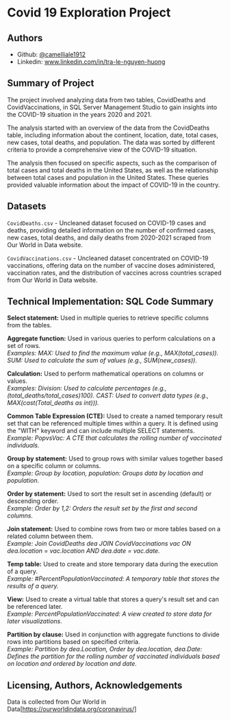 
# Covid 19 Exploration Project




## Authors

- Github: [@camelliale1912](https://www.github.com/camelliale1912)
- Linkedin: www.linkedin.com/in/tra-le-nguyen-huong




## Summary of Project
The project involved analyzing data from two tables, CovidDeaths and CovidVaccinations, in SQL Server Management Studio to gain insights into the COVID-19 situation in the years 2020 and 2021.

The analysis started with an overview of the data from the CovidDeaths table, including information about the continent, location, date, total cases, new cases, total deaths, and population. The data was sorted by different criteria to provide a comprehensive view of the COVID-19 situation.

The analysis then focused on specific aspects, such as the comparison of total cases and total deaths in the United States, as well as the relationship between total cases and population in the United States. These queries provided valuable information about the impact of COVID-19 in the country.

## Datasets
`CovidDeaths.csv` - Uncleaned dataset focused on COVID-19 cases and deaths, providing detailed information on the number of confirmed cases, new cases, total deaths, and daily deaths from 2020-2021 scraped from Our World in Data website.</li>

`CovidVaccinations.csv` - Uncleaned dataset concentrated on COVID-19 vaccinations, offering data on the number of vaccine doses administered, vaccination rates, and the distribution of vaccines across countries scraped from Our World in Data website.</li>

## Technical Implementation: SQL Code Summary
**Select statement:**
Used in multiple queries to retrieve specific columns from the tables.

**Aggregate function:**
Used in various queries to perform calculations on a set of rows.
<br /> *Examples:
MAX: Used to find the maximum value (e.g., MAX(total_cases)).
SUM: Used to calculate the sum of values (e.g., SUM(new_cases)).*

**Calculation:**
Used to perform mathematical operations on columns or values.
<br /> *Examples:
Division: Used to calculate percentages (e.g., (total_deaths/total_cases)*100).*
CAST: Used to convert data types (e.g., MAX(cast(Total_deaths as int))).*

**Common Table Expression (CTE):**
Used to create a named temporary result set that can be referenced multiple times within a query. It is defined using the "WITH" keyword and can include multiple SELECT statements.
<br /> *Example:
PopvsVac: A CTE that calculates the rolling number of vaccinated individuals.*

**Group by statement:**
Used to group rows with similar values together based on a specific column or columns. 
<br /> *Example:
Group by location, population: Groups data by location and population.*

**Order by statement:**
Used to sort the result set in ascending (default) or descending order. 
<br /> *Example:
Order by 1,2: Orders the result set by the first and second columns.*

**Join statement:**
Used to combine rows from two or more tables based on a related column between them. 
<br /> *Example:
Join CovidDeaths dea JOIN CovidVaccinations vac ON dea.location = vac.location AND dea.date = vac.date.*

**Temp table:**
Used to create and store temporary data during the execution of a query.
<br /> *Example:
#PercentPopulationVaccinated: A temporary table that stores the results of a query.*

**View:**
Used to create a virtual table that stores a query's result set and can be referenced later.
<br /> *Example:
PercentPopulationVaccinated: A view created to store data for later visualizations.*

**Partition by clause:**
Used in conjunction with aggregate functions to divide rows into partitions based on specified criteria. 
<br /> *Example:
Partition by dea.Location, Order by dea.location, dea.Date: Defines the partition for the rolling number of vaccinated individuals based on location and ordered by location and date.*

## Licensing, Authors, Acknowledgements
Data is collected from Our World in Data[https://ourworldindata.org/coronavirus/]
